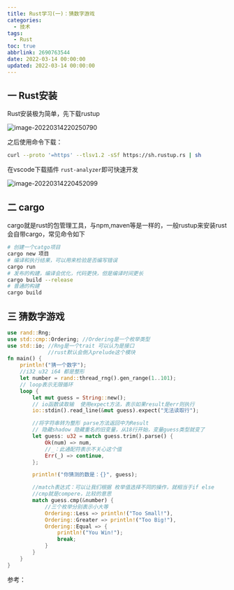 ```yaml
---
title: Rust学习(一)：猜数字游戏
categories:
  - 技术
tags:
  - Rust
toc: true
abbrlink: 2690763544
date: 2022-03-14 00:00:00
updated: 2022-03-14 00:00:00
---
```

## 一 Rust安装

Rust安装极为简单，先下载rustup

![image-20220314220250790](https://img-yangcc.oss-cn-beijing.aliyuncs.com/blog/image-20220314220250790.png)

之后使用命令下载：

```sh
curl --proto '=https' --tlsv1.2 -sSf https://sh.rustup.rs | sh
```

在vscode下载插件 `rust-analyzer`即可快速开发

![image-20220314220452099](https://img-yangcc.oss-cn-beijing.aliyuncs.com/blog/image-20220314220452099.png)

## 二 cargo

cargo就是rust的包管理工具，与npm,maven等是一样的，一般rustup来安装rust会自带cargo，常见命令如下

```sh
# 创建一个catgo项目
cargo new 项目
# 编译和执行结果，可以用来检验是否编写错误
cargo run 
# 发布的构建，编译会优化，代码更快，但是编译时间更长
cargo build --release
# 普通的构建
cargo build
```

## 三 猜数字游戏

```rust
use rand::Rng;
use std::cmp::Ordering; //Ordering是一个枚举类型
use std::io; //Rng是一个trait 可以认为是接口
             //rust默认会倒入prelude这个模块
fn main() {
    println!("猜一个数字");
    //i32 u32 i64 都是整形
    let number = rand::thread_rng().gen_range(1..101);
    // loop表示无限循环
    loop {
        let mut guess = String::new();
        // io函数读取输  使用expect方法，表示如果result是err则执行
        io::stdin().read_line(&mut guess).expect("无法读取行");

        //将字符串转为整形 parse方法返回中为Result
        // 隐藏shadow 隐藏重名的旧变量，从18行开始，变量guess类型就变了
        let guess: u32 = match guess.trim().parse() {
            Ok(num) => num,
            //_：此通配符表示不关心这个值
            Err(_) => continue,
        };

        println!("你猜测的数是：{}", guess);

        //match表达式：可以让我们根据 枚举值选择不同的操作，就相当于if else
        //cmp就是compere，比较的意思
        match guess.cmp(&number) {
            //三个枚举分别表示小大等
            Ordering::Less => println!("Too Small!"),
            Ordering::Greater => println!("Too Big!"),
            Ordering::Equal => {
                println!("You Win!");
                break;
            }
        }
    }
}
```

参考：

[Rust教程]: https://www.bilibili.com/video/BV1hp4y1k7SV?p=8&spm_id_from=pageDriver

